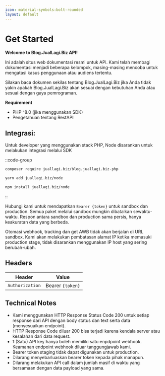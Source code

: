```yaml
---
icon: material-symbols:bolt-rounded
layout: default
---
```

# Get Started

**Welcome to Blog.JualLagi.Biz API!**

Ini adalah situs web dokumentasi resmi untuk API. Kami telah membagi dokumentasi menjadi beberapa kelompok, masing-masing mencoba untuk mengatasi kasus penggunaan atau audiens tertentu.

Silakan baca dokumen sekilas tentang Blog.JualLagi.Biz jika Anda tidak yakin apakah Blog.JualLagi.Biz akan sesuai dengan kebutuhan Anda atau sesuai dengan gaya pemrograman.

**Requirement**
- PHP ^8.0 (jika menggunakan SDK)
- Pengetahuan tentang RestAPI

## Integrasi:

Untuk developer yang menggunakan stack PHP, Node disarankan untuk melakukan integrasi melalui SDK

::code-group
```bash [Composer]
composer require juallagi.biz/blog.juallagi.biz-php
```
```bash [Yarn (Coming Soon)]
yarn add juallagi.biz/node
```
```bash [NPM (Coming Soon)]
npm install juallagi.biz/node
```
::

Hubungi kami untuk mendapatkan ``Bearer {token}`` untuk sandbox dan production. Semua paket melalui sandbox mungkin dibatalkan sewaktu-waktu. Respon antara sandbox dan production sama persis, hanya keakuratan data yang berbeda.

Otomasi webhook, tracking dan get AWB tidak akan berjalan di URL sandbox. Kami akan melakukan pembatasan alamat IP ketika memasuki production stage, tidak disarankan menggunakan IP host yang sering berubah-ubah.

## Headers
| Header            | Value            |
|-------------------|------------------|
| ``Authorization`` | Bearer `{token}` |

## Technical Notes
- Kami menggunakan HTTP Response Status Code 200 untuk setiap response dari API dengan body status dan text serta data (menyesuaikan endpoint).
- HTTP Response Code diluar 200 bisa terjadi karena kendala server atau kesalahan dari data request.
- 1 (Satu) API key hanya boleh memiliki satu enpdpoint webhook. Keamanan endpoint webhook diluar tanggungjawab kami.
- Bearer token staging tidak dapat digunakan untuk production.
- Dilarang menyebarluaskan bearer token kepada pihak manapun.
- Dilarang melakukan API call dalam jumlah masif di waktu yang bersamaan dengan data payload yang sama.

